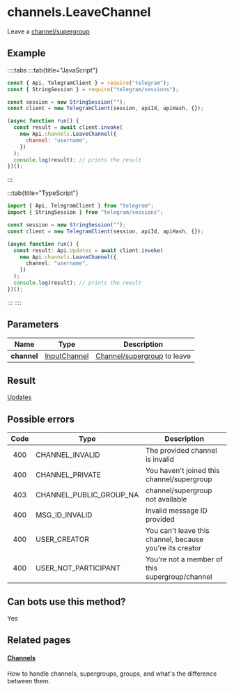 # channels.LeaveChannel

Leave a [channel/supergroup](https://core.telegram.org/api/channel)

## Example

::::tabs
:::tab{title="JavaScript"}

```js
const { Api, TelegramClient } = require("telegram");
const { StringSession } = require("telegram/sessions");

const session = new StringSession("");
const client = new TelegramClient(session, apiId, apiHash, {});

(async function run() {
  const result = await client.invoke(
    new Api.channels.LeaveChannel({
      channel: "username",
    })
  );
  console.log(result); // prints the result
})();
```

:::

:::tab{title="TypeScript"}

```ts
import { Api, TelegramClient } from "telegram";
import { StringSession } from "telegram/sessions";

const session = new StringSession("");
const client = new TelegramClient(session, apiId, apiHash, {});

(async function run() {
  const result: Api.Updates = await client.invoke(
    new Api.channels.LeaveChannel({
      channel: "username",
    })
  );
  console.log(result); // prints the result
})();
```

:::
::::

## Parameters

|    Name     | Type                                                        | Description                                                          |
| :---------: | ----------------------------------------------------------- | -------------------------------------------------------------------- |
| **channel** | [InputChannel](https://core.telegram.org/type/InputChannel) | [Channel/supergroup](https://core.telegram.org/api/channel) to leave |

## Result

[Updates](https://core.telegram.org/type/Updates)

## Possible errors

| Code | Type                    | Description                                              |
| :--: | ----------------------- | -------------------------------------------------------- |
| 400  | CHANNEL_INVALID         | The provided channel is invalid                          |
| 400  | CHANNEL_PRIVATE         | You haven't joined this channel/supergroup               |
| 403  | CHANNEL_PUBLIC_GROUP_NA | channel/supergroup not available                         |
| 400  | MSG_ID_INVALID          | Invalid message ID provided                              |
| 400  | USER_CREATOR            | You can't leave this channel, because you're its creator |
| 400  | USER_NOT_PARTICIPANT    | You're not a member of this supergroup/channel           |

## Can bots use this method?

Yes

## Related pages

#### [Channels](https://core.telegram.org/api/channel)

How to handle channels, supergroups, groups, and what's the difference between them.
